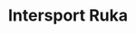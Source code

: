 ---
title: Intersport Ruka
kauppa: ye
ruka: ye
slug: https://www.intersport.fi/fi/kauppa/ruka/
products: Kauppa, vuokraamosta- lumikengät, retkeilyvarusteet, maastopyörät, pyöräilytarvikkeet, SUP-laudat
update: 2021-12-19-14:05
---